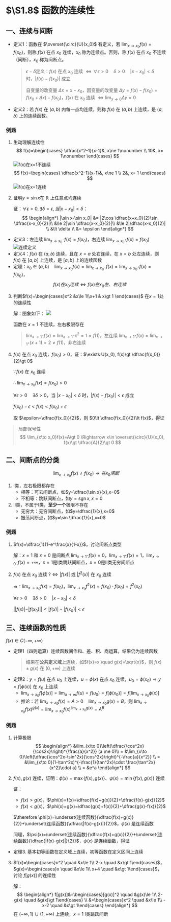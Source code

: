 # $\S1.8$ 函数的连续性
## 一、连续与间断
* 定义1：函数在 $\overset{\circ}{U}(x_0)$ 有定义，若 $\displaystyle \lim_{x\to x_0}f(x)=f(x_0)$，则称 $f(x)$ 在点 $x_0$ 连续，$x_0$ 称为连续点。否则，称 $f(x)$ 在点 $x_0$ 不连续（间断），$x_0$ 称为间断点。
	> $\epsilon - \delta$定义：$f(x)$ 在点 $x_0$ 连续 $\Leftrightarrow \forall \epsilon \gt 0 \quad \delta \gt 0 \quad |x-x_0|\lt \delta$时，$|f(x)-f(x_0)|$ 成立
	>
	> 自变量的改变量 $\Delta x=x-x_0$，因变量的改变量 $\Delta y=f(x)-f(x_0)=f(x_0+\Delta x)-f(x_0)$，$f(x)$ 在 $x_0$ 连续 $\displaystyle \Leftrightarrow \lim_{x \to 0}\Delta y = 0$
* 定义2：若 $f(x)$ 在 $(a,b)$ 内每一点均连续，则称 $f(x)$ 在 $(a,b)$ 上连续，是 $(a,b)$ 上的连续函数。

### 例题
1. 生动理解连续性
    $$
    	f(x)=\begin{cases}
    	\dfrac{x^2-1}{x-1}&, x\ne 1\nonumber \\
    	10&, x= 1\nonumber
    	\end{cases}
    $$
    ![f(x)在x=1不连续](https://gitee.com/jason_ren/advanced-math-note/raw/main/assets/1/continuity1.png)
    $$
      f(x)=\begin{cases}
      \dfrac{x^2-1}{x-1}&, x\ne 1 \\
      2&, x= 1
      \end{cases}
    $$
    ![f(x)在x=1连续](https://gitee.com/jason_ren/advanced-math-note/raw/main/assets/1/continuity2.png)

2. 证明$y=\sin x$在 $\mathbb{R}$ 上任意点均连续

    证：$\forall \epsilon \gt 0, \exists \delta = \epsilon, 当|x-x_0|\lt \delta$：
    $$
    \begin{align*}
     |\sin x-\sin x_0| &= |2\cos \dfrac{x+x_0}{2}\sin \dfrac{x-x_0}{2}|\\
     &\le 2|\sin \dfrac{x-x_0}{2}|\\
     &\le 2|\dfrac{x-x_0}{2}| \\
     &\lt \delta \\
     &= \epsilon
    \end{align*}
    $$

* 定义3：左连续 $\displaystyle \lim_{x\to x_0^-}f(x)=f(x_0)$，右连续 $\displaystyle \lim_{x\to x_0^+}f(x)=f(x_0)$
   ![连续定义](https://gitee.com/jason_ren/advanced-math-note/raw/main/assets/1/continuity3.png)
* 定义4：$f(x)$ 在 $(a,b)$ 连续，且在 $x=a$ 处右连续，在 $x=b$ 处左连续，则 $f(x)$ 在 $[a,b]$ 上连续，是 $[a,b]$ 上的连续函数
* 定理：$\displaystyle x_0\in (a,b) \quad \lim_{x\to x_0}f(x)=\lim_{x\to x_0^-}f(x)=\lim_{x\to x_0^+}f(x)=f(x_0)$，
$$
f(x)在x_0连续 \Leftrightarrow f(x)在x_0左、右连续
$$

3. 判断$f(x)=\begin{cases}x^2 &x\le 1\\x+1 & x\gt 1 \end{cases}$ 在$x=1$处的连续性

    解：图象如下：
    ![](https://gitee.com/jason_ren/advanced-math-note/raw/main/assets/1/continuity4.png)

    函数在 $x=1$ 不连续，左右极限存在
    > $\displaystyle \lim_{x\to 1^-}f(x)=\lim_{x\to 1^-}x^2=1=f(1)$，左连续
    > $\displaystyle \lim_{x\to 1^+}f(x)=\lim_{x\to 1^+}(x+1)=2\ne f(1)$，非右连续

4. $f(x)$ 在点 $x_0$ 连续，$f(x_0)\gt 0$，证：$\exists U(x_0), f(x)\gt \dfrac{f(x_0)}{2}\gt 0$

    $\because f(x)$ 在 $x_0$ 连续

    $\therefore \displaystyle \lim_{x\to x_0}f(x)=f(x_0)\gt 0$

    $\forall \epsilon \gt 0 \quad \exists \delta \gt 0$，当 $|x-x_0|\lt \delta$ 时，$|f(x)-f(x_0)|\lt \epsilon$ 成立

    $f(x_0)-\epsilon \lt f(x) \lt f(x_0)+\epsilon$

    取 $\epsilon=\dfrac{f(x_0)}{2}$，则 $0\lt \dfrac{f(x_0)}{2}\lt f(x)$，得证

> 局部保号性
> $$
   \lim_{x\to x_0}f(x)=A\gt 0 \Rightarrow x\in \overset{\circ}{U}(x_0), f(x)\gt \dfrac{A}{2}\gt 0
> $$
## 二、间断点的分类
$$
\lim_{x\to x_0}f(x)\ne f(x_0)\Rightarrow 在x_0间断
$$
1. I类，左右极限都存在
	* 相等：可去间断点，如$y=\dfrac{\sin x}{x},x=0$
	* 不相等：跳跃间断点，如$y=\operatorname{sgn} x,x=0$
2. II类，不属于I类，**至少一个**极限不存在
	* 无穷大：无穷间断点，如$y=\dfrac{1}{x},x=0$
	* 振荡间断点，如$y=\sin \dfrac{1}{x},x=0$

### 例题
1. $f(x)=\dfrac{1}{1-e^\frac{x}{1-x}}$，讨论间断点类型

    解：$x=1$ 和 $x=0$ 是间断点
    $\displaystyle \lim_{x\to 1^-}f(x)=0$，$\displaystyle \lim_{x\to 1^+}f(x)=1$，$\displaystyle \lim_{x\to 0^-}f(x)=+\infty$，$x=1$是I类跳跃间断点，$x=0$是II类无穷间断点

2. $f(x)$ 在点 $x_0$ 连续 $?\Leftrightarrow |f(x)|$ 或 $|f^2(x)|$ 在 $x_0$ 连续

    $\Rightarrow$：$\displaystyle \lim_{x\to x_0}f(x)=f(x_0)$，$\displaystyle \lim_{x\to x_0}f^2(x)=f(x_0)\cdot f(x_0)=f^2(x_0)$

    $\forall \epsilon \gt 0 \quad \exists \delta \gt 0 \quad |x-x_0|\lt \delta$

    $||f(x)|-|f(x_0)||\lt |f(x)|-|f(x_0)| \lt \epsilon$

## 三、连续函数的性质
$f(x)\in C(-\infty, +\infty)$

* 定理1（四则运算）连续函数间作和、差、积、商运算，结果仍为连续函数
	> 结果在**公共定义域**上连续，如$f(x)=x \quad g(x)=\sqrt{x}$，则 $f(x)\pm g(x)$ 在 $(0,+\infty)$ 上连续
* 定理2：$y=f(u)$ 在点 $u_0$ 上连续，$u=\phi(x)$ 在点 $x_0$ 连续，$u_0=\phi (x_0) \Rightarrow y=f[\phi (x)]$ 在 $x_0$ 上连续
	* $\displaystyle \lim_{x\to x_0}f[\phi (x)]=\lim_{u \to \infty}f(u)=f(u_0)=f[\phi(x_0)]=f[\lim_{x\to x_0}\phi(x)]$
	* 推论：若 $\displaystyle \lim_{x\to x_0}f(x)=A\gt 0 \quad \lim_{x\to x_0}g(x)=B$，则 $\displaystyle \lim_{x\to x_0}f(x)^{g(x)}=\lim_{x\to x_0}f(x)^{\lim_{x\to x_0}g(x)}=A^B$

### 例题
1. 计算极限
    $$
       \begin{align*}
       &\lim_{x\to 0}\left(\dfrac{\cos^2x}{\cos2x}\right)^{\frac{a}{x^2}}  (a \ne 0)\\
       = &\lim_{x\to 0}\left(\dfrac{\cos^2x-\sin^2x}{\cos^2x}\right)^{-\frac{a}{x^2}} \\
       = &\lim_{x\to 0}(1-\tan^2x)^{-\frac{1}{tan^2x}\cdot \frac{\tan^2x}{x^2}\cdot a} \\
       = &e^a
       \end{align*}
    $$

2. $f(x),g(x)$ 连续，证明：$\phi(x)=\max\{f(x),g(x)\}$、$\psi(x)=\min\{f(x),g(x)\}$ 连续

    证：
    * $f(x)\gt g(x)$，$\phi(x)=f(x)=\dfrac{f(x)+g(x)}{2}+\dfrac{f(x)-g(x)}{2}$
    * $f(x)\lt g(x)$，$\phi(x)=g(x)=\dfrac{g(x)+f(x)}{2}+\dfrac{g(x)-f(x)}{2}$

    $\therefore \phi(x)=\underset{连续函数}{\dfrac{f(x)+g(x)}{2}}+\underset{连续函数}{\dfrac{|f(x)-g(x)|}{2}}$，$\phi(x)$ 是连续函数

    同理，$\psi(x)=\underset{连续函数}{\dfrac{f(x)+g(x)}{2}}+\underset{连续函数}{\dfrac{|f(x)-g(x)|}{2}}$，$\psi(x)$ 是连续函数，得证

* 定理3. 基本初等函数在定义域上连续，初等函数在定义区间上连续

3. $f(x)=\begin{cases}x^2 \quad &x\le 1\\ 2-x \quad &x\gt 1\end{cases}$，$g(x)=\begin{cases}x \quad &x\le 1\\ x+4 \quad &x\gt 1\end{cases}$，讨论 $f[g(x)]$ 的连续性

    解：
    $$
       \begin{align*}
       f[g(x)]&=\begin{cases}[g(x)]^2 \quad &g(x)\le 1\\ 2-g(x) \quad &g(x)\gt 1\end{cases} \\
       &=\begin{cases}x^2 \quad &x\le 1\\ -x-2 \quad &x\gt 1\end{cases}
       \end{align*}
    $$
    在 $(-\infty, 1)\cup (1,+\infty)$ 上连续，$x=1$ I类跳跃间断
